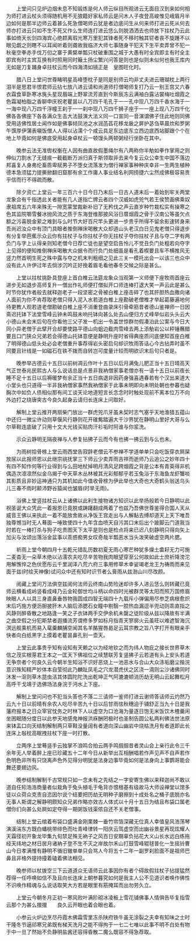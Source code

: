 <!-- { "loadSidebar": true } -->
　　上堂问只见炉边烟未息不知锻炼是何人师云纵目所观进云无面目汉到来如何相为师打进云杖头须得随机用不无狼籍好家私师云是问木人子夜登高峻惟见峨眉月半边如何是那半边师云着甚么死急僧喝师云犹是者边底问生从何来师打进云死从何去师亦打进云只如不生不死又作么生师连打进云恁么则脱洒洒去也师放下拄杖乃云此事如倚天长剑四海宾心绝颣离瑕光寒万里犯其锋者死不移时触其铓者丧不旋踵不以眼见觑之则瞎不以耳闻听着则聋故我临济大师七事随身干犯天下生平卖弄曾不犯一秋毫空拳赤手伐万仞之寨于黄檗单瓢只杖破重围之城于大愚有时全宾即主有时全主即宾有时主宾互换有时照用同时簸土扬尘繁兴问答是则也是似则未似何也我王库内无如是刀复踊身卓拄杖云而今四海清如镜正是　皇图旺化时。

　　腊八日上堂问世尊睹明星高峰堕枕子是同是别师云均非丈夫进云珊瑚枕上两行泪半是思君半恨君师云拈七放八进云请和尚道师打僧喝师复打乃云一别王宫又六春衣霜食草卧寒冰旄头星现眉端上野翠流芳直到今斯辰冻云满袖白露沾裳梅吐烟霞之色霜凝柏脂之香聊申庆祝老瞿昙以八万四千毛孔于一一孔中现八万四千香水海于一一海中现八万四千浮幢王刹于一一刹中现八万四千狮子座于一一座上现八万四千化佛各各佛座下各各满众生击大法鼓演大法义同一口宣同一音演谓佛子住此地则同佛受用适佛性居士闻作如是佛事倾凤池之水润菡萏花移龙扆之屏护苾刍草晨炊和罗粥午馔厚伊蒲表嚫饭僧人人得以沾濡个个咸云具足东边底东立西边底西站脚跟个个在地上毕竟如何是佛底受用起身卓杖云一顿馒头两顿粥经行坐卧在其中。

　　晚参云法无准辔权衡在人因有曲直故假墨绳尔有八两称你半觔如拳作掌用之则伸似刀割水了无缝痕一截截断万派归真于斯领取非去来今复云众公幸生中国不落边邦喜复人身弗伦畜质卑赋男子不堕女流落发为僧行禅家事种种庆幸非一生两生植种德本急须猛力提撕掀翻旧窟那有余工作庸人事业结名利网捞捷六尘然成佛极容易贵乎信而行不得疏而散。

　　除夕资亡上堂云一年三百六十日今日乃末后一日古人道末后一着始到牢关两堂龙象合有千指透此关者能有几人遂指亡牌云者四个汉威如虎兕气若王侯赞画佛乘奴隶祖席五六年来殊无一隙宽蒙堂裁新补旧了无矜伐之声云直岁种竹栽松实有操寒之色其监院嚼雪餐冰抛风流之质于东海登维那披风浴日厝烟霞之骨于汉南公等虽欠点额之污喜脱金萦之难到与么时节大好百尺竿头更进一步贵乎所得不留余影速转身来吾尚迟汝众中有顶门具眼者推倒禅床喝散大众却道山头老汉白日见鬼老僧只得退步有分复举芭蕉示众云你有拄杖子与你拄杖子你无拄杖子夺你拄杖子且与夺二字有两负门与字上认得亲则知老僧今日荐亡徒也是望空启告怜儿不觉丑负门处粗若向夺字上见得的便知推倒禅床喝散大众据令而行负门处细虽是看孔着楔要且车不横推风无竖力然首明生死之殊中露与夺之机末判粗细之见此三关一模托出会一以该三也众中设有此人许伊过年去倘涉沉吟正好挽着眉毛看他春冬交候之际是甚么。

　　上堂以拄杖挑卧具登座上首白椎云法筵龙象众当观第一义师便下座牧雨首座云进步无如退步高师复升一僧出作礼师便打僧拟开口师连棒打退大笑一声云此是甚么时节你犹作者般去就释迦老子一段坚密之骨被白椎上座击碎了也其肝胆热血撒向诸人面前为你不肯荐取老僧只得入泥入水若道白椎上座勘破老僧椎才举起葛藤遍地何待更教人观若道老僧勘破白椎上座不消重登曲录床引骨牵筋昔者德山鉴禅师一日因斋迟托钵下法堂雪峰云钟未鸣鼓未响托钵向甚么处去山便归方丈峰举似岩头头云大小德山未会末后句在你看他三父子发一机出一令盖世惊群勿假凑泊此公案与今日大同小异老僧于此擘开合却要使路平德山向蛆边截肉雪峰去两上添觔岩公以秤锤蘸醋要且口门狭众兄弟若会得德山托钵意便是静明升座时省得典座质问底便知首座白椎了明得德山低头处必会老僧重升事荐得岩头密启句却识牧雨答话心今古拈弄时虽不同要且针线是一如磁石在铁不拨而自转岂可度量计较而明欲识末后句只者是。

　　晚参举古德云十五日以前树凋云作叶十五日以后月满兔儿肥正当十五日晴高天气正世泰兆民熙古人与么说话总是点景非我衲僧家事老僧亦有一语十五日以前夜长睡不足十五日以后褥暖梦有余正当十五日病退非因药身强喜遇春若有个汉出来道大小堂头也只道得一半非我衲僧家事然我衲僧家于此事未明即向未明处朝也参暮也疑胸次中如负人债相似那有间工谈天论地道短言长念念时时触处现前不离本位万不向外边打之绕唐突古今良久起身云请归长连床上问取好。

　　解制上堂云推开两扇柴门放出一群虎兕爪牙虽未契时志气塞乎天地渔猎五蕴山中还归一微尘许动则草偃风行静则花开碓觜踏遍大千沙界犹在静明山里好大哥与么尔草鞋连底破了只用十文大光钱买贴肉汗衫垢时阿谁与你浆洗。

　　示众云静明无隔夜禅与人参复拈拂子云而今有也拂一拂云到与么也未。

　　为雨树拾骨榇上堂云雨西堂告寂辞老僧云不参禅不学道单单只会吃饭穿衣屙屎放尿以此报师恩以此继宗祧抚掌三下师云少卖弄雨吉祥而逝师乃云追公之妙年四十有四不知作何等行业得到与么田地杖掉明月清风足跨烟霞之背是公本有青英得非机偶造次凛凛然似金乌揭于中天草木丛林被其光彩郁郁乎若玉兔浴于东海鱼龙虾蟹啖其影质且非妙运神通只为其机如此今值收骨榇为伊此举也大奇也大奇鹤头翁送乌头儿三春不雨时颠沛野谷猿闻也皱眉(时旱无雨)。

　　浴佛上堂竖拄杖云从上诸佛以此利生接物诸方知识以此举扬般若今日静明以此祝圣诞大众凭此一着报恩已竟脱或踌躇翻成两着了也兹乃吾佛世尊鉴得合国人天从威音王佛以来执此一着不能放舍故从净饭王宫走出与人解黏去缚却道天上天下唯吾独尊憾当时无人蓦面一唾致使四十九年含血喷天自污其口末后出个跛脚云门道我当时若在一棒打杀与狗子吃贵图天下太平是则也是检点将来已迟八刻静明只得向矢上加尖与汝颂出落浴金盆事以乖惑痴男女叹奇哉半瓢恶水当头泼笑破虚空两片腮。

　　祈雨上堂今朝四月十五乾元错乱历数初夏无雨心寒芒种犹多燥土畬耔无力可施二麦杳无一朵草木绝以沾濡农夫吃尽辛苦物我肉眼望穿至公何故如此士庶祈降滂沱用解憔悴之色伏愿彤云千里润泽八荒六府三事用修草木幸娑竭老龙王为祷雨而来见面于兹(时绘天神像)试问众中还有知时识节者么膏雨从兹澍山川尽改颜。

　　阅藏上堂问万法俱空兹阅何法师云终南山势险迷却许多人进云恁么则转藏已竟师云横看成岭竖看成峰乃云金轮御世均斗柄以命四时光被群灵等太阳而照万国修眉映眼人人以具三身直鼻垂唇物我圆成四智无端四十九载斥小弹偏用尽参芝病根愈炽末后巧施方便沥胆披肝木人脑后添腮石女瞳中剔翳一腔热血漏逗半兜动则乖直指之风静则醉昏散之地路逢一笑之子衣钵两手交伊余机未罄之徒阶级从兹以降故有半满之曲空假之分犯斯禁者遐播流芳谓修多罗如标月指青天寥廓火云虽旺以难遮智海沉溟远舰乘机而易入鼋羹麟脯空闻其名羊酪猩唇曷足云耳宗教之旨八字打开有眼亲手快者向白纸黑字上摸着老瞿昙鼻孔别一壶天。

　　上堂云此事贵乎知有设知有天赖之以为经地钦之而为纬人物庇之接长世界草木信之茂实根芽君王本之一匡天下佛祖位之续慧联芳复竖拂子云若道有头上安头若道无争奈者个何良久云今朝半生知浴不识好恶烧上一池恶水与合山大众涤垢磨尘揩浣意识殊知精严妙体本自莹彻此乃麟趾凤毛之穴龙潜虎伏之区浇一滴则尘沙诸佛同时沐发一沤则草木昆虫洁其体圆陀陀洗出乾坤正气阿漉漉顿消历劫无明山云起舞松月高呼干戈靖于选佛场法身浣于沔水上下座。

　　解制上堂问问也不犯当头答也不落二三请师一鉴师打进云谢师答话师云灼然乃云九十日以前晴有余农人吃尽辛苦九十日以后甘雨怯秋穗迫于铺舒正当九十日是我藩府报本之日众宰官忱务之时林下人以虚空为口沧海为量逐日饱无米饭饮木楂羹闲坐困眠随分度日以此参天地感鬼神报洪庥酬罔极时也圣制告圆公私两利佛法世法原来钵盂口向天结制解制两只草鞋没量阔有者道向深山幽岩中烧枯洗月有者道即此长连床上敧枕高眠拽拄杖下座一时打散。

　　立两序上堂蓦竖手云独掌不浪鸣合拍云两手鸣掴掴昔者灵山会上亲行此令三千余年无人举着醉上座已珍藏五十二年今日从新举出互相酬唱若作声见声不自声若作色明色非所有只饶离声色外见得分明犹是法身边事毕竟如何是法身向上事鹦哥能会舞还要翅边风。

　　晚参结制解制千古常规只如一念未有之先结之一字安寄生佛以来释迦尚不敢以道自任矧浩浩商量者似栽角于兔头植毛于龟背亦恨根基有级故马大师设禅堂以馆多徒以众荷众克责自恣因尔说个结要把历劫无明种子磨擦到十成处名之桶子底脱亦名无事人斯谓之解静明颇知众兄弟作略亦效古人体式以十月十五日为结且布袋口属老僧你们向甚么处屙如定夺得一期粥饭钱渠侬自还不关老僧事。

　　结制上堂云绾着布袋口盛满金刚栗棘一垂竹帘箔深藏无位真人幸值皇风浩荡琴演溪湍东方既白蟠桃带绯色而吐青峰律转一阳庆云驾虚空而出幽谷景星再现炫耀人天霜径初开象龙毕集九旬禁足殊无衲子之风百日安期辜负拈花大义山长水远白练拖经天纬地之材日居月诸衲子登不生不灭之岸故尔禾山打鼓雪峰辊毬普化一生摇铃曹山今日孝满惟有静明不循旧辙单单只会骂人今将五十二年一副罗刹脸面不是祖师巴鼻且非格外提持撞着磕着佛法相见。

　　晚参师以杖拨空三下云道道众无语师云此事因你有者个碍故假拄杖子拈提猛然荐得一任呼唤如信不及且向长连床上朝参暮究如何是我主人公不见道识者唤作佛性不识唤作精魂与么说话取笑大方若是眼里有筋掩耳而出勿劳久立。

　　上堂云今朝冬月正初一寒风败叶满阶砌冰凌板上雪花铺佛事人情俱告毕复指雪云那个为甚么擸擸　　良久云开眼也着合眼也着。

　　小参云火炉边烹尽丹霞木佛霜雪里冻杀陕府铁牛虽无涂裂之夫幸有知味之士时干隆冬节逼祁寒兄弟既有梯天洗月之能不得拘于一七二七唯以此事不明不白处有物于中一旦了然始不负静明盐酱还容得昏散二魔么既容不得急荐取。

